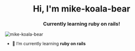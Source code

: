 <h1 align="center">Hi, I'm mike-koala-bear</h1>
<h3 align="center">Currently learning ruby on rails!</h3>

<p align="left"> <img src="https://komarev.com/ghpvc/?username=mike-koala-bear&label=Profile%20views&color=blueviolet&style=flat" alt="mike-koala-bear" /> </p>

- 🌱 I’m currently learning **ruby on rails**

